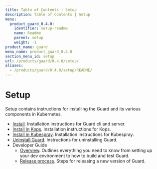 ```yaml
---
title: Table of Contents | Setup
description: Table of Contents | Setup
menu:
  product_guard_0.4.0:
    identifier: setup-readme
    name: Readme
    parent: setup
    weight: -1
product_name: guard
menu_name: product_guard_0.4.0
section_menu_id: setup
url: /products/guard/0.4.0/setup/
aliases:
  - /products/guard/0.4.0/setup/README/
---
```


# Setup

Setup contains instructions for installing the Guard and its various components in Kubernetes.

- [Install](/products/guard/0.4.0/setup/install). Installation instructions for Guard cli and server.
- [Install in Kops](/products/guard/0.4.0/setup/install-kops). Installation instructions for Kops.
- [Install in Kubespray](/products/guard/0.4.0/setup/install-kubespray). Installation instructions for Kubespray.
- [Uninstall Guard](/products/guard/0.4.0/setup/uninstall). Instructions for uninstalling Guard.
- Developer Guide
  - [Overview](/products/guard/0.4.0/setup/developer-guide/overview). Outlines everything you need to know from setting up your dev environment to how to build and test Guard.
  - [Release process](/products/guard/0.4.0/setup/developer-guide/release). Steps for releasing a new version of Guard.
